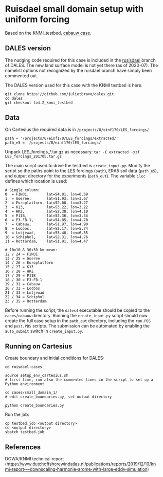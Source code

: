 # Ruisdael small domain setup with uniform forcing

Based on the KNMI_testbed, [cabauw case](https://github.com/julietbravo/KNMI_testbed/tree/master/cases/cabauw).


## DALES version

The nudging code required for this case is included in the [rusisdael](https://github.com/dalesteam/dales/tree/ruisdael) branch of DALES.
The new land surface model is not yet there (as of 2020-07). The namelist options not recognized by the ruisdael branch have simply been
commented out.

The DALES version used for this case with the KNMI testbed is here:
```
git clone https://github.com/julietbravo/dales.git
cd dales
git checkout to4.2_knmi_testbed
```

## Data

On Cartesius the required data is in `/projects/0/einf170/LES_forcings/`
```
path = '/projects/0/einf170/LES_forcings/extracted/'
path_e5 = '/projects/0/einf170/LES_forcings/'
```
Unpack LES_forcings_*.tar.gz as necessary: `tar -C extracted -xzf LES_forcings_201705.tar.gz`

The main script used to drive the testbed is `create_input.py`. Modify the script so the paths point to the LES forcings (`path`), ERA5 soil data (`path_e5`), and output directory for the experiments (`path_out`). The variable `iloc` defines which location is used:
    
    # Single column:
    0  = FINO1,        lat=54.01, lon=6.59
    1  = Goeree,       lat=51.93, lon=3.67
    2  = Europlatform, lat=52.00, lon=3.27
    3  = K13,          lat=53.22, lon=3.22
    4  = HKZ,          lat=52.30, lon=4.10
    5  = P11B,         lat=52.36, lon=3.34
    6  = F3-FB-1,      lat=54.85, lon=4.70
    7  = Cabauw,       lat=51.97, lon=4.90
    8  = Loobos,       lat=52.17, lon=5.74
    9  = Lutjewad,     lat=53.40, lon=6.35
    10 = Schiphol,     lat=52.31, lon=4.76
    11 = Rotterdam,    lat=51.91, lon=4.47
    
    # 10x10 & 30x30 km mean:
    12 / 24 = FINO1
    13 / 25 = Goeree
    14 / 26 = Europlatform
    15 / 27 = K13
    16 / 28 = HKZ
    17 / 29 = P11B
    18 / 30 = F3-FB-1
    19 / 31 = Cabauw
    20 / 32 = Loobos
    21 / 33 = Lutjewad
    22 / 34 = Schiphol
    23 / 35 = Rotterdam

Before running the script, the `dales4` executable should be copied to the `cases/cabauw` directory. Running the `create_input.py` script should now create the full case setup in the `path_out` directory, including the `run.PBS` and `post.PBS` scripts. The submission can be automated by enabling the `auto_submit` switch in `create_input.py`.

## Running on Cartesius

Create boundary and initial conditions for DALES:
```
cd ruisdael-cases

source setup_env_cartesius.sh 
# first time, run also the commented lines in the script to set up a Python environment

cd cases/small_domain_1/                                                                          
# edit create_boundaries.py, set output directory                                                 

python create_boundaries.py                                                                       

```

Run the job:
```
cp testbed.job <output directory>
cd <output directory>
sbatch testbed.job
```

## References

DOWA/KNMI technical report (https://www.dutchoffshorewindatlas.nl/publications/reports/2019/12/10/knmi-report---downscaling-harmonie-arome-with-large-eddy-simulation)
